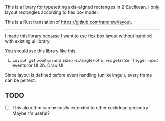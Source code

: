 This is a library for typesetting axis-aligned rectangles in 2-Euclidean. I only layout rectangles according to flex box model.

This is a Rust translation of https://github.com/randrew/layout.

***
I made this library because I want to use flex box layout without bundled with existing ui library.

You should use this library like this:

1. Layout (get position and size (rectangle) of ui widgets)
2a. Trigger input events for UI
2b. Draw UI

Since layout is defined before event handling (unlike imgui), every frame can be perfect.

## TODO

- [ ] This algorithm can be easily extended to other euclidean geometry. Maybe it's useful?